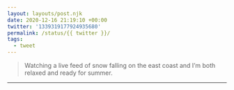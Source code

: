 ```yaml
---
layout: layouts/post.njk
date: 2020-12-16 21:19:10 +00:00
twitter: '1339319177924935680'
permalink: /status/{{ twitter }}/
tags: 
  - tweet
---
```


> Watching a live feed of snow falling on the east coast and I’m both relaxed and ready for summer.

---
